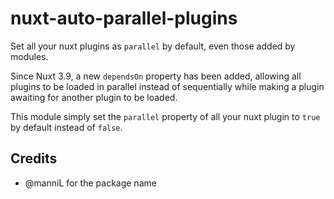 # nuxt-auto-parallel-plugins

Set all your nuxt plugins as `parallel` by default, even those added by modules.

Since Nuxt 3.9, a new `dependsOn` property has been added, allowing all plugins to be loaded in parallel instead of sequentially while making a plugin awaiting for another plugin to be loaded.

This module simply set the `parallel` property of all your nuxt plugin to `true` by default instead of `false`.

## Credits

- @manniL for the package name